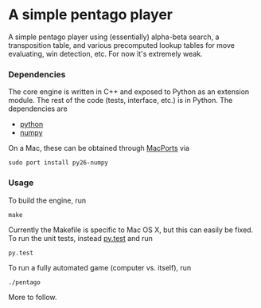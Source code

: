 A simple pentago player
=======================

A simple pentago player using (essentially) alpha-beta search, a transposition
table, and various precomputed lookup tables for move evaluating, win detection,
etc.  For now it's extremely weak.

### Dependencies

The core engine is written in C++ and exposed to Python as an extension module.
The rest of the code (tests, interface, etc.) is in Python.  The dependencies are

* [python](http://python.org)
* [numpy](http://numpy.scipy.org)

On a Mac, these can be obtained through [MacPorts](http://www.macports.org) via

    sudo port install py26-numpy

### Usage

To build the engine, run

    make

Currently the Makefile is specific to Mac OS X, but this can easily be fixed.
To run the unit tests, instead [py.test](http://pytest.org) and run

    py.test

To run a fully automated game (computer vs. itself), run

    ./pentago

More to follow.
